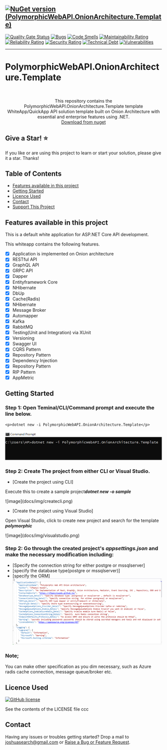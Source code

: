 [![NuGet version (PolymorphicWebAPI.OnionArchitecture.Template)](https://img.shields.io/nuget/v/PolymorphicWebAPI.OnionArchitecture.Template)](https://www.nuget.org/packages/PolymorphicWebAPI.OnionArchitecture.Template/)
----
[![Quality Gate Status](https://sonarcloud.io/api/project_badges/measure?project=ifeanyinwodo_PolymorphicWebAPI.onionArchitecture.Templates&metric=alert_status)](https://sonarcloud.io/dashboard?id=ifeanyinwodo_PolymorphicWebAPI.onionArchitecture.Templates)
[![Bugs](https://sonarcloud.io/api/project_badges/measure?project=ifeanyinwodo_PolymorphicWebAPI.onionArchitecture.Templates&metric=bugs)](https://sonarcloud.io/dashboard?id=ifeanyinwodo_PolymorphicWebAPI.onionArchitecture.Templates)
[![Code Smells](https://sonarcloud.io/api/project_badges/measure?project=ifeanyinwodo_PolymorphicWebAPI.onionArchitecture.Templates&metric=code_smells)](https://sonarcloud.io/dashboard?id=ifeanyinwodo_PolymorphicWebAPI.onionArchitecture.Templates)
[![Maintainability Rating](https://sonarcloud.io/api/project_badges/measure?project=ifeanyinwodo_PolymorphicWebAPI.onionArchitecture.Templates&metric=sqale_rating)](https://sonarcloud.io/dashboard?id=ifeanyinwodo_PolymorphicWebAPI.onionArchitecture.Templates)
[![Reliability Rating](https://sonarcloud.io/api/project_badges/measure?project=ifeanyinwodo_PolymorphicWebAPI.onionArchitecture.Templates&metric=reliability_rating)](https://sonarcloud.io/dashboard?id=ifeanyinwodo_PolymorphicWebAPI.onionArchitecture.Templates)
[![Security Rating](https://sonarcloud.io/api/project_badges/measure?project=ifeanyinwodo_PolymorphicWebAPI.onionArchitecture.Templates&metric=security_rating)](https://sonarcloud.io/dashboard?id=ifeanyinwodo_PolymorphicWebAPI.onionArchitecture.Templates)
[![Technical Debt](https://sonarcloud.io/api/project_badges/measure?project=ifeanyinwodo_PolymorphicWebAPI.onionArchitecture.Templates&metric=sqale_index)](https://sonarcloud.io/dashboard?id=ifeanyinwodo_PolymorphicWebAPI.onionArchitecture.Templates)
[![Vulnerabilities](https://sonarcloud.io/api/project_badges/measure?project=ifeanyinwodo_PolymorphicWebAPI.onionArchitecture.Templates&metric=vulnerabilities)](https://sonarcloud.io/dashboard?id=ifeanyinwodo_PolymorphicWebAPI.onionArchitecture.Templates)

----

# PolymorphicWebAPI.OnionArchitecture.Template

<br />
  <p align="center">
    This repository contains the PolymorphicWebAPI.OnionArchitecture.Template template  WhiteApp/QuickApp API solution template built on Onion Architecture with essential and enterprise features using .NET.
    <br />  
    <a href="https://www.nuget.org/packages/PolymorphicWebAPI.OnionArchitecture.Template">Download from nuget</a> 
  </p>

## Give a Star! :star:
If you like or are using this project to learn or start your solution, please give it a star. Thanks!

<!-- TABLE OF CONTENTS -->
## Table of Contents
* [Features available in this project](#Features-available-in-this-project)
* [Getting Started](#getting-started)
* [Licence Used](#Licence-Used)
* [Contact](#contact)
* [Support This Project](#Support-This-Project)
<!-- * [Acknowledgements](#acknowledgements) -->

## Features available in this project

This is a default white application for ASP.NET Core API development.

This whiteapp contains the following features. 

- [x] Application is implemented on Onion architecture
- [x] RESTful API
- [x] GraphQL API
- [x] GRPC API
- [x] Dapper
- [x] Entityframework Core
- [x] NHibernate
- [x] DbUp
- [x] Cache(Radis)
- [x] NHibernate
- [x] Message Broker
- [x] Automapper
- [x] Kafka
- [x] RabbitMQ
- [x] Testing(Unit and Integration) via XUnit
- [x] Versioning
- [x] Swagger UI
- [x] CQRS Pattern 
- [x] Repository Pattern
- [x] Dependency Injection
- [x] Repository Pattern
- [x] RIP Pattern
- [x] AppMetric

## Getting Started

### Step 1: Open Teminal/CLI/Command prompt and execute the line below.
    <p>dotnet new -i PolymorphicWebAPI.OnionArchitecture.Template</p>
![image](docs/img/dotnettemplate.png)

### Step 2: Create The project from either CLI or  Visual Studio.

* [Create the project using CLI]
<p>Execute  this to create a sample project<i><b>dotnet new -o  sample</b></i></p>
![image](docs/img/createcli.png)

* [Create the project using Visual Studio]
<p>Open Visual Studio, click to create new project and search for the template <i><b>polymorphic</b></i></p>
![image](docs/img/visualstudio.png)


### Step 2: Go through the created project's <i><b>appsettings.json</b></i> and make the necessary modification including:
* [Specify the connection string for either postgre or mssqlserver]
* [specify the database type(postgre or mssqlserver)]
* [specify the ORM]
[![image](docs/img/appsettings.png)](https://github.com/ifeanyinwodo/PolymorphicWebAPI.OnionArchitecture.Template/blob/main/PolymorphicWebAPI/PolymorphicWebAPI/PolymorphicWebAPI/appsettings.json)

### Note;
<p>You can make other specification as you dim necessary, such as Azure radis cache connection, message queue/broker etc.</p>

## Licence Used

[![GitHub license](https://img.shields.io/badge/license-MIT-blue.svg)](https://github.com/ifeanyinwodo/PolymorphicWebAPI.OnionArchitecture.Template/blob/main/LICENSE)

See the contents of the LICENSE file ccc

## Contact

Having any issues or troubles getting started? Drop a mail to joshuasearch@gmail.com or [Raise a Bug or Feature Request](https://github.com/ifeanyinwodo/PolymorphicWebAPI.OnionArchitecture.Template/issues/new). 
